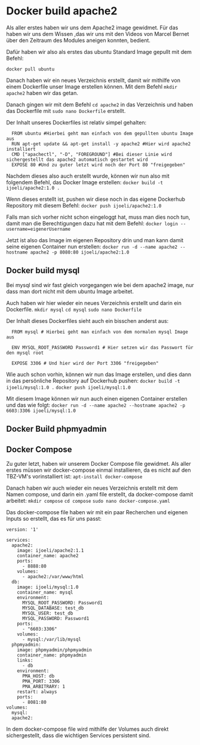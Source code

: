 # Docker build apache2

Als aller erstes haben wir uns dem Apache2 image gewidmet. Für das haben wir uns dem Wissen ,das wir uns mit den Videos von Marcel Bernet über den Zeitraum des Modules aneigen konnten, bedient.

Dafür haben wir also als erstes das ubuntu Standard Image gepullt mit dem Befehl:

`docker pull ubuntu`

Danach haben wir ein neues Verzeichnis erstellt, damit wir mithilfe von einem Dockerfile unser Image erstellen können.
Mit dem Befehl `mkdir apache2` haben wir das getan.

Danach gingen wir mit dem Befehl `cd apache2` in das Verzeichnis und haben das Dockerfile mit `sudo nano Dockerfile` erstellt.

Der Inhalt unseres Dockerfiles ist relativ simpel gehalten:

```
  FROM ubuntu #Hierbei geht man einfach von dem gepullten ubuntu Image aus
  RUN apt-get update && apt-get install -y apache2 #Hier wird apache2 installiert
  CMD ["apachectl", "-D", "FOREGROUND"] #Bei dieser Linie wird sichergestellt das apache2 automatisch gestartet wird
  EXPOSE 80 #Und zu guter letzt wird noch der Port 80 "freigegeben"
```
Nachdem dieses also auch erstellt wurde, können wir nun also mit folgendem Befehl, das Docker Image erstellen:
`docker build -t ijoeli/apache2:1.0 .`

Wenn dieses erstellt ist, pushen wir diese noch in das eigene Dockerhub Repository mit diesem Befehl:
`docker push ijoeli/apache2:1.0`

Falls man sich vorher nicht schon eingeloggt hat, muss man dies noch tun, damit man die Berechtigungen dazu hat mit dem Befehl:
`docker login --username=eigenerUsername`

Jetzt ist also das Image im eigenen Repository drin und man kann damit seine eigenen Container nun erstellen:
`docker run -d --name apache2 --hostname apache2 -p 8080:80 ijoeli/apache2:1.0`

## Docker build mysql

Bei mysql sind wir fast gleich vorgegangen wie bei dem apache2 image, nur dass man dort nicht mit dem ubuntu Image arbeitet.

Auch haben wir hier wieder ein neues Verzeichnis erstellt und darin ein Dockerfile.
`mkdir mysql`
`cd mysql`
`sudo nano Dockerfile`

Der Inhalt dieses Dockerfiles sieht auch ein bisschen anderst aus:
```
  FROM mysql # Hierbei geht man einfach von dem normalen mysql Image aus

  ENV MYSQL_ROOT_PASSWORD Password1 # Hier setzen wir das Passwort für den mysql root

  EXPOSE 3306 # Und hier wird der Port 3306 "freigegeben"
```

Wie auch schon vorhin, können wir nun das Image erstellen, und dies dann in das persönliche Repository auf Dockerhub pushen:
`docker build -t ijoeli/mysql:1.0 .`
`docker push ijoeli/mysql:1.0`

Mit diesem Image können wir nun auch einen eigenen Container erstellen und das wie folgt:
`docker run -d --name apache2 --hostname apache2 -p 6603:3306 ijoeli/mysql:1.0`

## Docker Build phpmyadmin


## Docker Compose
Zu guter letzt, haben wir unserem Docker Compose file gewidmet. Als aller erstes müssen wir docker-compose einmal installieren, da es nicht auf den TBZ-VM's vorinstalliert ist:
`apt-install docker-compose`

Danach haben wir auch wieder ein neues Verzeichnis erstellt mit dem Namen compose, und darin ein .yaml file erstellt, da docker-compose damit arbeitet:
`mkdir compose`
`cd compose`
`sudo nano docker-compose.yaml`

Das docker-compose file haben wir mit ein paar Recherchen und eigenen Inputs so erstellt, das es für uns passt:

```
version: '1'

services:
  apache2:
    image: ijoeli/apache2:1.1
    container_name: apache2
    ports:
      - 8888:80
    volumes:
      - apache2:/var/www/html
  db:
    image: ijoeli/mysql:1.0
    container_name: mysql
    environment:
      MYSQL_ROOT_PASSWORD: Password1
      MYSQL_DATABASE: test_db
      MYSQL_USER: test_db
      MYSQL_PASSWORD: Password1
    ports:
      - "6603:3306"
    volumes:
      - mysql:/var/lib/mysql
  phpmyadmin:
    image: phpmyadmin/phpmyadmin
    container_name: phpmyadmin
    links:
      - db
    environment:
      PMA_HOST: db
      PMA_PORT: 3306
      PMA_ARBITRARY: 1
    restart: always
    ports:
      - 8081:80
volumes:
  mysql:
  apache2:
```

In dem docker-compose file wird mithilfe der Volumes auch direkt sichergestellt, dass die wichtigen Services persistent sind.
